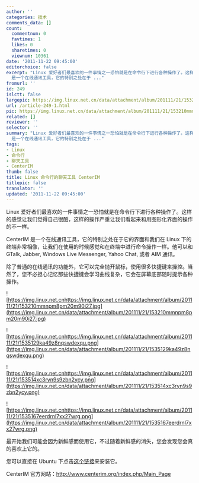 ```yaml
---
author: ''
categories: 技术
comments_data: []
count:
  commentnum: 0
  favtimes: 1
  likes: 0
  sharetimes: 0
  viewnum: 10361
date: '2011-11-22 09:45:00'
editorchoice: false
excerpt: "Linux 爱好者们最喜欢的一件事情之一恐怕就是在命令行下进行各种操作了。这样的感觉让我们觉得自己很酷，这样的操作严重让我们看起来和用图形化界面的操作的不一样。\r\nCenterIM
  是一个在线通讯工具，它的特别之处在于 ..."
fromurl: ''
id: 249
islctt: false
largepic: https://img.linux.net.cn/data/attachment/album/201111/21/153210mmnpm8pm20m90i27.jpg
url: /article-249-1.html
pic: https://img.linux.net.cn/data/attachment/album/201111/21/153210mmnpm8pm20m90i27.jpg.thumb.jpg
related: []
reviewer: ''
selector: ''
summary: "Linux 爱好者们最喜欢的一件事情之一恐怕就是在命令行下进行各种操作了。这样的感觉让我们觉得自己很酷，这样的操作严重让我们看起来和用图形化界面的操作的不一样。\r\nCenterIM
  是一个在线通讯工具，它的特别之处在于 ..."
tags:
- Linux
- 命令行
- 聊天工具
- CenterIM
thumb: false
title: Linux 命令行的聊天工具 CenterIM
titlepic: false
translator: ''
updated: '2011-11-22 09:45:00'
---
```


Linux 爱好者们最喜欢的一件事情之一恐怕就是在命令行下进行各种操作了。这样的感觉让我们觉得自己很酷，这样的操作严重让我们看起来和用图形化界面的操作的不一样。


CenterIM 是一个在线通讯工具，它的特别之处在于它的界面和我们在 Linux 下的终端非常相像，让我们在使用的时候感觉和在终端中进行命令操作一样。他可以和 GTalk, Jabber, Windows Live Messenger, Yahoo Chat, 或者 AIM 通讯。


除了普通的在线通讯的功能外，它可以完全抛开鼠标，使用很多快捷键来操控。当然了，您不必担心记忆那些快捷键会学习曲线复杂，它会在屏幕底部随时提示各种操作。


![https://img.linux.net.cnhttps://img.linux.net.cn/data/attachment/album/201111/21/153210mmnpm8pm20m90i27.jpg](https://img.linux.net.cn/data/attachment/album/201111/21/153210mmnpm8pm20m90i27.jpg)


![https://img.linux.net.cnhttps://img.linux.net.cn/data/attachment/album/201111/21/1535129ka49z8nqswdexqu.png](https://img.linux.net.cn/data/attachment/album/201111/21/1535129ka49z8nqswdexqu.png)


![https://img.linux.net.cnhttps://img.linux.net.cn/data/attachment/album/201111/21/153514xc3ryn9s9zbn2ycy.png](https://img.linux.net.cn/data/attachment/album/201111/21/153514xc3ryn9s9zbn2ycy.png)


![https://img.linux.net.cnhttps://img.linux.net.cn/data/attachment/album/201111/21/1535167eerdrnl7xx27wrg.png](https://img.linux.net.cn/data/attachment/album/201111/21/1535167eerdrnl7xx27wrg.png)


最开始我们可能会因为新鲜感而使用它，不过随着新鲜感的消失，您会发现您会真的喜欢上它的。


您可以直接在 Ubuntu 下点击[这个链接](apt:centerim)来安装它。


CenterIM 官方网站：<http://www.centerim.org/index.php/Main_Page>